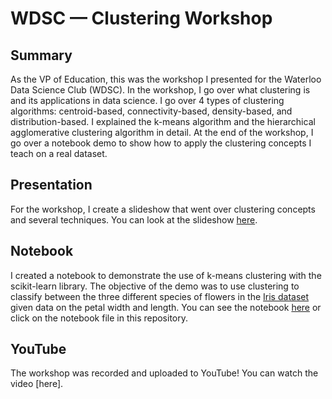 # WDSC — Clustering Workshop

## Summary

As the VP of Education, this was the workshop I presented for the Waterloo Data Science Club (WDSC). In the workshop, I go over what clustering is and its applications in data science. I go over 4 types of clustering algorithms: centroid-based, connectivity-based, density-based, and distribution-based. I explained the k-means algorithm and the hierarchical agglomerative clustering algorithm in detail. At the end of the workshop, I go over a notebook demo to show how to apply the clustering concepts I teach on a real dataset.

## Presentation

For the workshop, I create a slideshow that went over clustering concepts and several techniques. You can look at the slideshow [here](https://bit.ly/3rtUuY3).

## Notebook

I created a notebook to demonstrate the use of k-means clustering with the scikit-learn library. The objective of the demo was to use clustering to classify between the three different species of flowers in the [Iris dataset](https://archive.ics.uci.edu/ml/datasets/iris) given data on the petal width and length. You can see the notebook [here](https://bit.ly/3bIaWP3) or click on the notebook file in this repository.

## YouTube

The workshop was recorded and uploaded to YouTube! You can watch the video [here].
